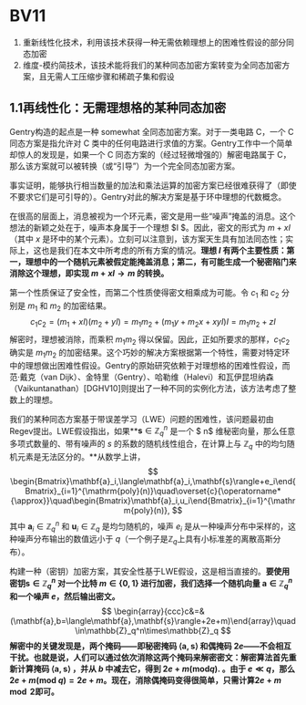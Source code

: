 # BV11

1. 重新线性化技术，利用该技术获得一种无需依赖理想上的困难性假设的部分同态加密
2. 维度-模约简技术，该技术能将我们的某种同态加密方案转变为全同态加密方案，且无需人工压缩步骤和稀疏子集和假设



## 1.1再线性化：无需理想格的某种同态加密

Gentry构造的起点是一种 somewhat 全同态加密方案。对于一类电路 $\mathrm{C}$，一个 $\mathrm{C}$ 同态方案是指允许对 C 类中的任何电路进行求值的方案。Gentry工作中一个简单却惊人的发现是，如果一个 $\mathrm{C}$ 同态方案的（经过轻微增强的）解密电路属于 $\mathrm{C}$，那么该方案就可以被转换（或“引导”）为一个完全同态加密方案。

事实证明，能够执行相当数量的加法和乘法运算的加密方案已经很难获得了（即使不要求它们是可引导的）。Gentry对此的解决方案是基于环中理想的代数概念。

在很高的层面上，消息被视为一个环元素，密文是用一些“噪声”掩盖的消息。这个想法的新颖之处在于，噪声本身属于一个理想 $I $。因此，密文的形式为 $m + xI$（其中 $x$ 是环中的某个元素）。立刻可以注意到，该方案天生具有加法同态性；实际上，这也是我们在本文中所考虑的所有方案的情况。**理想 $I$ 有两个主要性质：第一，理想中的一个随机元素被假定能掩盖消息；第二，有可能生成一个秘密陷门来消除这个理想，即实现 $m + xI \rightarrow m$ 的转换。**

第一个性质保证了安全性，而第二个性质使得密文相乘成为可能。令 $c_1$ 和 $c_2$ 分别是 $m_1$ 和 $m_2$ 的加密结果。
$$
c_1c_2=(m_1+xI)(m_2+yI)=m_1m_2+(m_1y+m_2x+xyI)I=m_1m_2+zI
$$
解密时，理想被消除，而乘积 $m_1m_2$ 得以保留。因此，正如所要求的那样，$c_1c_2$ 确实是 $m_1m_2$ 的加密结果。这个巧妙的解决方案根据第一个特性，需要对特定环中的理想做出困难性假设。Gentry的原始研究依赖于对理想格的困难性假设，而范·戴克（van Dijk）、金特里（Gentry）、哈勒维（Halevi）和瓦伊昆坦纳森（Vaikuntanathan）[DGHV10]则提出了一种不同的实例化方法，该方法考虑了整数上的理想。

我们的某种同态方案基于带误差学习（LWE）问题的困难性，该问题最初由Regev提出。LWE假设指出，如果**$\mathbf{s}\in\mathbb{Z}_{q}^{n}$ 是一个 $ n$ 维秘密向量，那么任意多项式数量的、带有噪声的 $s$ 的系数的随机线性组合，在计算上与 $\mathbb{Z}_{q}$ 中的均匀随机元素是无法区分的。**从数学上讲，
$$
\begin{Bmatrix}\mathbf{a}_i,\langle\mathbf{a}_i,\mathbf{s}\rangle+e_i\end{Bmatrix}_{i=1}^{\mathrm{poly}(n)}\quad\overset{c}{\operatorname*{\approx}}\quad\begin{Bmatrix}\mathbf{a}_i,u_i\end{Bmatrix}_{i=1}^{\mathrm{poly}(n)},
$$
其中 $\mathbf{a}_i\in\mathbb{Z}_q^n$ 和 $\mathbf{u}_i\in\mathbb{Z}_q$ 是均匀随机的，噪声 $e_i$ 是从一种噪声分布中采样的，这种噪声分布输出的数值远小于 $q$（一个例子是$\mathbb{Z}_q$上具有小标准差的离散高斯分布）。

构建一种（密钥）加密方案，其安全性基于LWE假设，这是相当直接的。**要使用密钥$\mathbf{s}\in\mathbb{Z}_q^n$ 对一个比特 $m\in\{0,1\}$ 进行加密，我们选择一个随机向量 $\mathbf{a}\in\mathbb{Z}_q^n$ 和一个噪声 $e$，然后输出密文。**
$$
\begin{array}{ccc}c&=&(\mathbf{a},b=\langle\mathbf{a},\mathbf{s}\rangle+2e+m)\end{array}\quad\in\mathbb{Z}_q^n\times\mathbb{Z}_q
$$
**解密中的关键发现是，两个掩码——即秘密掩码 $\langle\mathbf{a},\mathbf{s}\rangle$ 和偶掩码 $2e$——不会相互干扰。也就是说，人们可以通过依次消除这两个掩码来解密密文：解密算法首先重新计算掩码 $\langle\mathbf{a},\mathbf{s}\rangle$  ，并从 $b$ 中减去它，得到 $2e+m({\mathrm{mod}}q).$ 。由于 $e\ll q$，那么 $2e+m({\mathrm{mod}}\ q)=2e+m$。现在，消除偶掩码变得很简单，只需计算$2e + m \mod 2$即可。**

